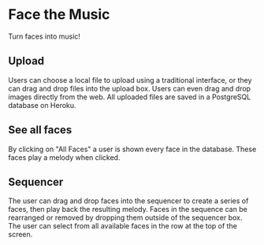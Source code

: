 # Face the Music

Turn faces into music!

## Upload

Users can choose a local file to upload using a traditional interface, or they can drag and drop files into the upload box.  Users can even drag and drop images directly from the web.  All uploaded files are saved in a PostgreSQL database on Heroku.

## See all faces

By clicking on "All Faces" a user is shown every face in the database.  These faces play a melody when clicked.

## Sequencer

The user can drag and drop faces into the sequencer to create a series of faces, then play back the resulting melody.  Faces in the sequence can be rearranged or removed by dropping them outside of the sequencer box.  The user can select from all available faces in the row at the top of the screen.

